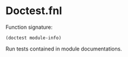 # Doctest.fnl
Function signature:

```
(doctest module-info)
```

Run tests contained in module documentations.



<!-- Generated with Fenneldoc 0.1.0
     https://gitlab.com/andreyorst/fenneldoc -->
